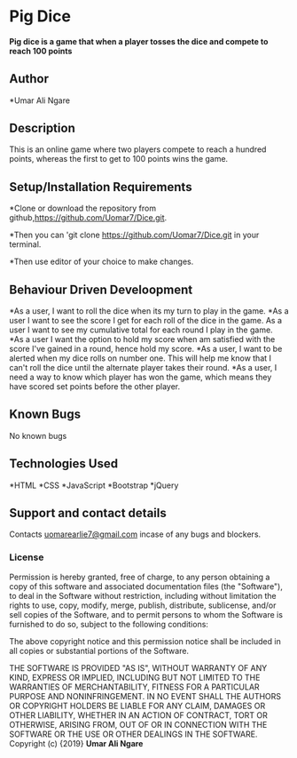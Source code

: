 # Pig Dice
#### Pig dice is a game that when a player tosses the dice and compete to reach 100 points
## Author
*Umar Ali Ngare

## Description

This is an online game where two players compete to reach a hundred points, whereas the first to get to 100 points wins the game. 

## Setup/Installation Requirements

*Clone or download the repository from github,https://github.com/Uomar7/Dice.git.

*Then you can 'git clone https://github.com/Uomar7/Dice.git in your terminal.

*Then use editor of your choice to make changes.

## Behaviour Driven Develoopment

*As a user, I want to roll the dice when its my turn to play in the game.
*As a user I want to see the score I get for each roll of the dice in the game.
As a user I want to see my cumulative total for each round I play in the game.
*As a user I want the option to hold my score when am satisfied with the score I've gained in a round, hence hold my score.
*As a user, I want to be alerted when my dice rolls on number one. This will help me know 
that I can't roll the dice until the alternate player takes their round.
*As a user, I need a way to know which player has won the game, which means they have scored set points before the other player.


## Known Bugs
No known bugs

## Technologies Used
*HTML
*CSS
*JavaScript
*Bootstrap
*jQuery

## Support and contact details
Contacts uomarearlie7@gmail.com incase of any bugs and blockers.

### License

Permission is hereby granted, free of charge, to any person obtaining a copy
of this software and associated documentation files (the "Software"), to deal
in the Software without restriction, including without limitation the rights
to use, copy, modify, merge, publish, distribute, sublicense, and/or sell
copies of the Software, and to permit persons to whom the Software is
furnished to do so, subject to the following conditions:

The above copyright notice and this permission notice shall be included in all
copies or substantial portions of the Software.

THE SOFTWARE IS PROVIDED "AS IS", WITHOUT WARRANTY OF ANY KIND, EXPRESS OR
IMPLIED, INCLUDING BUT NOT LIMITED TO THE WARRANTIES OF MERCHANTABILITY,
FITNESS FOR A PARTICULAR PURPOSE AND NONINFRINGEMENT. IN NO EVENT SHALL THE
AUTHORS OR COPYRIGHT HOLDERS BE LIABLE FOR ANY CLAIM, DAMAGES OR OTHER
LIABILITY, WHETHER IN AN ACTION OF CONTRACT, TORT OR OTHERWISE, ARISING FROM,
OUT OF OR IN CONNECTION WITH THE SOFTWARE OR THE USE OR OTHER DEALINGS IN THE
SOFTWARE.
Copyright (c) {2019} **Umar Ali Ngare**
